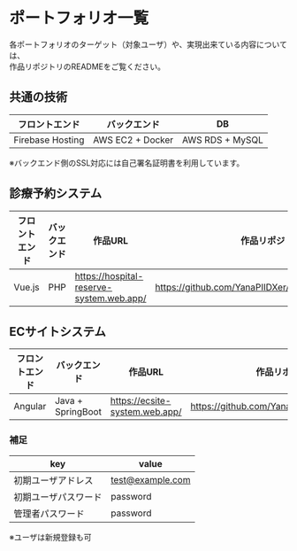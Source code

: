 # ポートフォリオ一覧
各ポートフォリオのターゲット（対象ユーザ）や、実現出来ている内容については、  
作品リポジトリのREADMEをご覧ください。  

## 共通の技術

|フロントエンド|バックエンド|DB|
|---|---|---|
|Firebase Hosting|AWS EC2 + Docker|AWS RDS + MySQL|

※バックエンド側のSSL対応には自己署名証明書を利用しています。  

## 診療予約システム

|フロントエンド|バックエンド|作品URL|作品リポジトリ|
|---|---|---|---|
|Vue.js|PHP|https://hospital-reserve-system.web.app/|https://github.com/YanaPIIDXer/HospitalReserveSystem|

## ECサイトシステム

|フロントエンド|バックエンド|作品URL|作品リポジトリ|
|---|---|---|---|
|Angular|Java + SpringBoot|https://ecsite-system.web.app/|https://github.com/YanaPIIDXer/ECSiteSystem|

### 補足

|key|value|
|---|---|
|初期ユーザアドレス|test@example.com|
|初期ユーザパスワード|password|
|管理者パスワード|password|

※ユーザは新規登録も可
